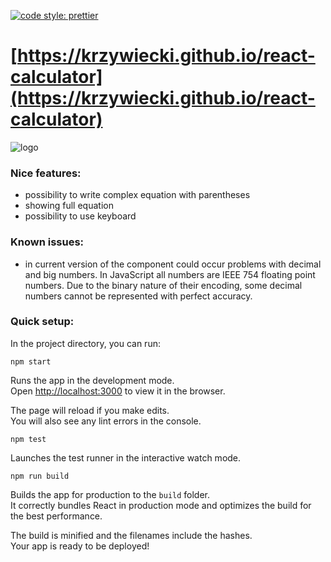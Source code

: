 [![code style: prettier](https://img.shields.io/badge/code_style-prettier-ff69b4.svg?style=flat-square)](https://github.com/prettier/prettier)

# [https://krzywiecki.github.io/react-calculator](https://krzywiecki.github.io/react-calculator)

![logo]

[logo]: https://image.ibb.co/h5pMBc/react_calculator.png "react-calculator-image"

### Nice features:
* possibility to write complex equation with parentheses
* showing full equation
* possibility to use keyboard

### Known issues:
* in current version of the component could occur problems with decimal and big numbers. In JavaScript all numbers are IEEE 754 floating point numbers. Due to the binary nature of their encoding, some decimal numbers cannot be represented with perfect accuracy.  

### Quick setup:

In the project directory, you can run:

```npm start```

Runs the app in the development mode.<br>
Open [http://localhost:3000](http://localhost:3000) to view it in the browser.

The page will reload if you make edits.<br>
You will also see any lint errors in the console.

```npm test```

Launches the test runner in the interactive watch mode.<br>

```npm run build```

Builds the app for production to the `build` folder.<br>
It correctly bundles React in production mode and optimizes the build for the best performance.

The build is minified and the filenames include the hashes.<br>
Your app is ready to be deployed!
